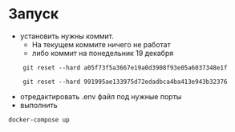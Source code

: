 # Запуск

- установить нужны коммит.
  - На текущем коммите ничего не работат
  - либо коммит на понедельник 19 декабря

```console
    git reset --hard a05f73f5a3667e19a0d3908f93e05a6037348e1f
```

```console
    git reset --hard 991995ae133975d72edadbca4ba413e943b32376
```

- отредактировать .env файл под нужные порты
- выполнить

```console
docker-compose up
```
